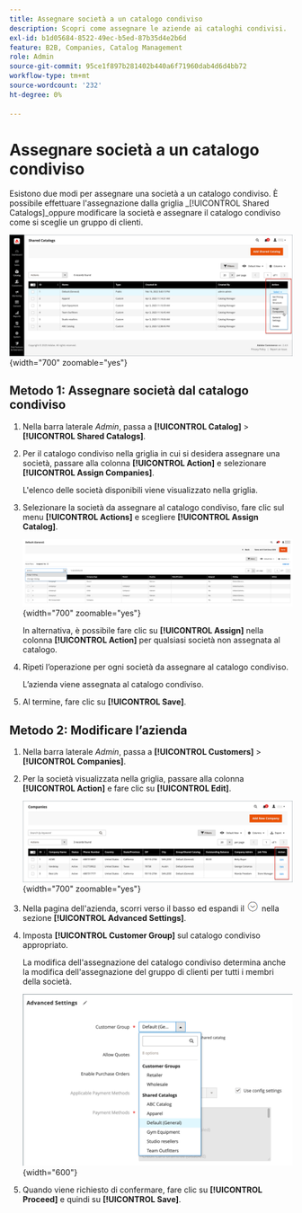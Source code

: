 ```yaml
---
title: Assegnare società a un catalogo condiviso
description: Scopri come assegnare le aziende ai cataloghi condivisi.
exl-id: b1d05684-8522-49ec-b5ed-87b35d4e2b6d
feature: B2B, Companies, Catalog Management
role: Admin
source-git-commit: 95ce1f897b281402b440a6f71960dab4d6d4bb72
workflow-type: tm+mt
source-wordcount: '232'
ht-degree: 0%

---
```


# Assegnare società a un catalogo condiviso

Esistono due modi per assegnare una società a un catalogo condiviso. È possibile effettuare l&#39;assegnazione dalla griglia _[!UICONTROL Shared Catalogs]_oppure modificare la società e assegnare il catalogo condiviso come si sceglie un gruppo di clienti.

![Assegna società](./assets/shared-catalog-assign-companies.png){width="700" zoomable="yes"}

## Metodo 1: Assegnare società dal catalogo condiviso

1. Nella barra laterale _Admin_, passa a **[!UICONTROL Catalog]** > **[!UICONTROL Shared Catalogs]**.

1. Per il catalogo condiviso nella griglia in cui si desidera assegnare una società, passare alla colonna **[!UICONTROL Action]** e selezionare **[!UICONTROL Assign Companies]**.

   L&#39;elenco delle società disponibili viene visualizzato nella griglia.

1. Selezionare la società da assegnare al catalogo condiviso, fare clic sul menu **[!UICONTROL Actions]** e scegliere **[!UICONTROL Assign Catalog]**.

   ![Società disponibili](./assets/shared-catalog-assign-companies-grid-view.png){width="700" zoomable="yes"}

   In alternativa, è possibile fare clic su **[!UICONTROL Assign]** nella colonna **[!UICONTROL Action]** per qualsiasi società non assegnata al catalogo.

1. Ripeti l’operazione per ogni società da assegnare al catalogo condiviso.

   L’azienda viene assegnata al catalogo condiviso.

1. Al termine, fare clic su **[!UICONTROL Save]**.

## Metodo 2: Modificare l’azienda

1. Nella barra laterale _Admin_, passa a **[!UICONTROL Customers]** > **[!UICONTROL Companies]**.

1. Per la società visualizzata nella griglia, passare alla colonna **[!UICONTROL Action]** e fare clic su **[!UICONTROL Edit]**.

   ![Modifica società](./assets/companies-grid-edit.png){width="700" zoomable="yes"}

1. Nella pagina dell&#39;azienda, scorri verso il basso ed espandi il ![selettore di espansione](../assets/icon-display-expand.png) nella sezione **[!UICONTROL Advanced Settings]**.

1. Imposta **[!UICONTROL Customer Group]** sul catalogo condiviso appropriato.

   La modifica dell&#39;assegnazione del catalogo condiviso determina anche la modifica dell&#39;assegnazione del gruppo di clienti per tutti i membri della società.

   ![Gruppi di clienti / Cataloghi condivisi](./assets/company-advanced-settings-customer-group-admin.png){width="600"}

1. Quando viene richiesto di confermare, fare clic su **[!UICONTROL Proceed]** e quindi su **[!UICONTROL Save]**.
